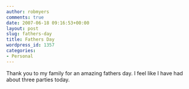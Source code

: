 ```yaml
---
author: robmyers
comments: true
date: 2007-06-18 09:16:53+00:00
layout: post
slug: fathers-day
title: Fathers Day
wordpress_id: 1357
categories:
- Personal
---
```


Thank you to my family for an amazing fathers day. I feel like I have had about three parties today.  


